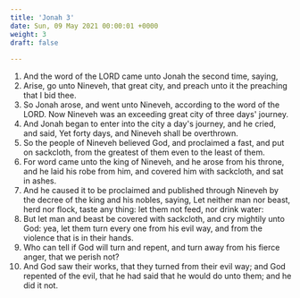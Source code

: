 ```yaml
---
title: 'Jonah 3'
date: Sun, 09 May 2021 00:00:01 +0000
weight: 3
draft: false
  
---
```


1. And the word of the LORD came unto Jonah the second time, saying,
2. Arise, go unto Nineveh, that great city, and preach unto it the preaching that I bid thee.
3. So Jonah arose, and went unto Nineveh, according to the word of the LORD. Now Nineveh was an exceeding great city of three days' journey.
4. And Jonah began to enter into the city a day's journey, and he cried, and said, Yet forty days, and Nineveh shall be overthrown.
5. So the people of Nineveh believed God, and proclaimed a fast, and put on sackcloth, from the greatest of them even to the least of them.
6. For word came unto the king of Nineveh, and he arose from his throne, and he laid his robe from him, and covered him with sackcloth, and sat in ashes.
7. And he caused it to be proclaimed and published through Nineveh by the decree of the king and his nobles, saying, Let neither man nor beast, herd nor flock, taste any thing: let them not feed, nor drink water:
8. But let man and beast be covered with sackcloth, and cry mightily unto God: yea, let them turn every one from his evil way, and from the violence that is in their hands.
9. Who can tell if God will turn and repent, and turn away from his fierce anger, that we perish not?
10. And God saw their works, that they turned from their evil way; and God repented of the evil, that he had said that he would do unto them; and he did it not.

